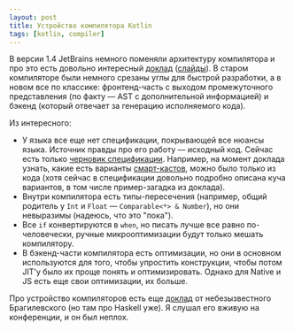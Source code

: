 ```yaml
---
layout: post
title: Устройство компилятора Kotlin
tags: [kotlin, compiler]
---
```

В версии 1.4 JetBrains немного поменяли архитектуру компилятора и про это есть довольно интересный [доклад](https://www.youtube.com/watch?v=GEqgkaiBPdA) ([слайды](https://assets.ctfassets.net/oxjq45e8ilak/5ow4NA3H3aEjIUS6RCPVf3/8cb96dcf7cebfc4ef047a4420e2f581a/Simon_Ogorodnik_Kotlin_Compiler_v_proshlom_1.4_i_ne_tolko_2020_11_27_05_18_03.pdf)). В старом компиляторе были немного срезаны углы для быстрой разработки, а в новом все по классике: фронтенд-часть с выходом промежуточного представления (по факту — AST с дополнительной информацией) и бэкенд (который отвечает за генерацию исполняемого кода).

Из интересного:
- У языка все еще нет спецификации, покрывающей все нюансы языка. Источник правды про его работу — исходный код. Сейчас есть только [черновик спецификации](https://kotlinlang.org/spec/pdf/kotlin-spec.pdf). Например, на момент доклада узнать, какие есть варианты [смарт-кастов](https://kotlinlang.org/docs/typecasts.html#smart-casts), можно было только из кода (хотя сейчас в спецификации довольно подробно описана куча вариантов, в том числе пример-загадка из доклада).
- Внутри компилятора есть типы-пересечения (например, общий родитель у `Int` и `Float` — `Comparable<*> & Number`), но они невыразимы (надеюсь, что это "пока").
- Все `if` конвертируются в `when`, но писать лучше все равно по-человечески, ручные микрооптимизации будут только мешать компилятору.
- В бэкенд-части компилятора есть оптимизации, но они в основном используются для того, чтобы упростить конструкции, чтобы потом JIT'у было их проще понять и оптимизировать. Однако для Native и JS есть еще свои оптимизации, их больше.

Про устройство компиляторов есть еще [доклад](https://www.youtube.com/watch?v=Txzonr6Xj14) от небезызвестного Брагилевского (но там про Haskell уже). Я слушал его вживую на конференции, и он был неплох.

